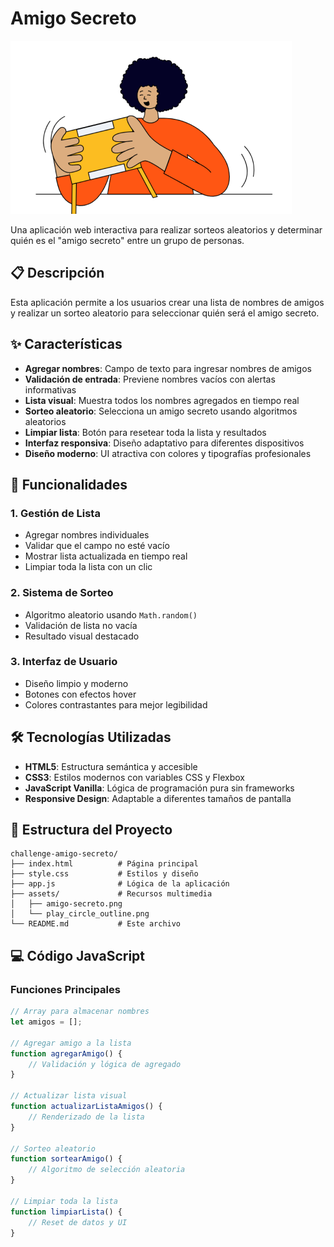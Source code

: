 # Amigo Secreto

![Captura de pantalla de la aplicación](assets/amigo-secreto.png)

Una aplicación web interactiva para realizar sorteos aleatorios y determinar quién es el "amigo secreto" entre un grupo de personas.

## 📋 Descripción

Esta aplicación permite a los usuarios crear una lista de nombres de amigos y realizar un sorteo aleatorio para seleccionar quién será el amigo secreto. 
## ✨ Características

- **Agregar nombres**: Campo de texto para ingresar nombres de amigos
- **Validación de entrada**: Previene nombres vacíos con alertas informativas
- **Lista visual**: Muestra todos los nombres agregados en tiempo real
- **Sorteo aleatorio**: Selecciona un amigo secreto usando algoritmos aleatorios
- **Limpiar lista**: Botón para resetear toda la lista y resultados
- **Interfaz responsiva**: Diseño adaptativo para diferentes dispositivos
- **Diseño moderno**: UI atractiva con colores y tipografías profesionales

## 🚀 Funcionalidades

### 1. Gestión de Lista
- Agregar nombres individuales
- Validar que el campo no esté vacío
- Mostrar lista actualizada en tiempo real
- Limpiar toda la lista con un clic

### 2. Sistema de Sorteo
- Algoritmo aleatorio usando `Math.random()`
- Validación de lista no vacía
- Resultado visual destacado

### 3. Interfaz de Usuario
- Diseño limpio y moderno
- Botones con efectos hover
- Colores contrastantes para mejor legibilidad

## 🛠️ Tecnologías Utilizadas

- **HTML5**: Estructura semántica y accesible
- **CSS3**: Estilos modernos con variables CSS y Flexbox
- **JavaScript Vanilla**: Lógica de programación pura sin frameworks
- **Responsive Design**: Adaptable a diferentes tamaños de pantalla

## 📁 Estructura del Proyecto

```
challenge-amigo-secreto/
├── index.html          # Página principal
├── style.css           # Estilos y diseño
├── app.js              # Lógica de la aplicación
├── assets/             # Recursos multimedia
│   ├── amigo-secreto.png
│   └── play_circle_outline.png
└── README.md           # Este archivo
```


## 💻 Código JavaScript

### Funciones Principales

```javascript
// Array para almacenar nombres
let amigos = [];

// Agregar amigo a la lista
function agregarAmigo() {
    // Validación y lógica de agregado
}

// Actualizar lista visual
function actualizarListaAmigos() {
    // Renderizado de la lista
}

// Sorteo aleatorio
function sortearAmigo() {
    // Algoritmo de selección aleatoria
}

// Limpiar toda la lista
function limpiarLista() {
    // Reset de datos y UI
}
```
